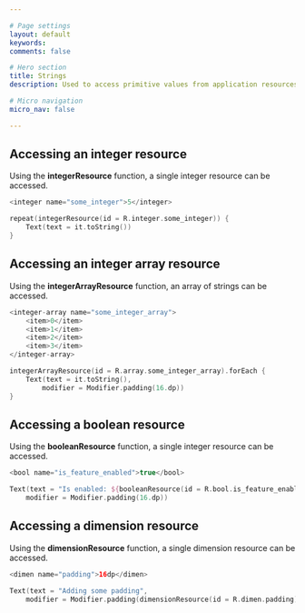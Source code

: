 ```yaml
---

# Page settings
layout: default
keywords:
comments: false

# Hero section
title: Strings
description: Used to access primitive values from application resources. Currently supports integers, booleans and dimension values

# Micro navigation
micro_nav: false

---
```


## Accessing an integer resource

Using the **integerResource** function, a single integer resource can be accessed.

```kotlin
<integer name="some_integer">5</integer>

repeat(integerResource(id = R.integer.some_integer)) {
    Text(text = it.toString())
}
```

## Accessing an integer array resource

Using the **integerArrayResource** function, an array of strings can be accessed.

```kotlin
<integer-array name="some_integer_array">
    <item>0</item>
    <item>1</item>
    <item>2</item>
    <item>3</item>
</integer-array>

integerArrayResource(id = R.array.some_integer_array).forEach {
    Text(text = it.toString(),
        modifier = Modifier.padding(16.dp))
}
```

## Accessing a boolean resource

Using the **booleanResource** function, a single integer resource can be accessed.

```kotlin
<bool name="is_feature_enabled">true</bool>

Text(text = "Is enabled: ${booleanResource(id = R.bool.is_feature_enabled)}",
    modifier = Modifier.padding(16.dp))
```

## Accessing a dimension resource

Using the **dimensionResource** function, a single dimension resource can be accessed.

```kotlin
<dimen name="padding">16dp</dimen>

Text(text = "Adding some padding",
    modifier = Modifier.padding(dimensionResource(id = R.dimen.padding)))
```